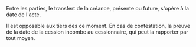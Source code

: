 Entre les parties, le transfert de la créance, présente ou future, s'opère à la date de l'acte.


Il est opposable aux tiers dès ce moment. En cas de contestation, la preuve de la date de la cession incombe au cessionnaire, qui peut la rapporter par tout moyen.


  

  
